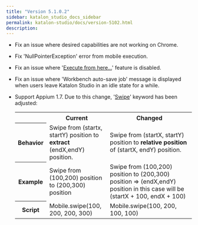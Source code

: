 ```yaml
---
title: "Version 5.1.0.2" 
sidebar: katalon_studio_docs_sidebar
permalink: katalon-studio/docs/version-5102.html 
description: 
---
```

*   Fix an issue where desired capabilities are not working on Chrome.
*   Fix 'NullPointerException' error from mobile execution.
*   Fix an issue where '[Execute from here...](https://docs.katalon.com/display/KD/Execute+test+from+specific+step)' feature is disabled.
*   Fix an issue where 'Workbench auto-save job' message is displayed when users leave Katalon Studio in an idle state for a while.
*   Support Appium 1.7. Due to this change, '[Swipe](https://docs.katalon.com/display/KD/%5BMobile%5D+Swipe)' keyword has been adjusted:
    
    <table class="wrapped relative-table confluenceTable" style="width: 100.0%;"><colgroup><col style="width: 7.66823%;"><col style="width: 35.133%;"><col style="width: 57.1987%;"></colgroup><tbody><tr class="xtr-0"><th class="xtd-0-0 confluenceTh" colspan="1">&nbsp;</th><th class="xtd-0-1 confluenceTh" style="text-align: center;">Current</th><th class="xtd-0-2 confluenceTh" style="text-align: center;">Changed</th></tr><tr class="xtr-1"><th class="xtd-1-0 confluenceTh" colspan="1">Behavior</th><td class="xtd-1-1 confluenceTd">Swipe from (startx, startY) position to <strong>extract</strong> (endX,endY) position.<strong></strong></td><td class="xtd-1-2 confluenceTd">Swipe from (startX, startY) position to <strong>relative position</strong> of (startX, endY) position.<strong></strong></td></tr><tr class="xtr-2"><th class="xtd-2-0 confluenceTh" colspan="1">Example</th><td class="xtd-2-1 confluenceTd" colspan="1"><span>Swipe from (100,200) position to (200,300) position</span></td><td class="xtd-2-2 confluenceTd" colspan="1"><span>Swipe from (100,200) position to (200,300) position =&gt; (endX,endY) position in this case will be (startX + 100, endX + 100)</span></td></tr><tr class="xtr-3"><th class="xtd-3-0 confluenceTh" colspan="1">Script</th><td class="xtd-3-1 confluenceTd" colspan="1">Mobile.swipe(100, 200, 200, 300)</td><td class="xtd-3-2 confluenceTd" colspan="1"><span>Mobile.swipe(100, 200, 100, 100)</span></td></tr></tbody></table>